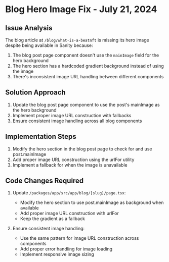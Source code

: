 # Blog Hero Image Fix - July 21, 2024

## Issue Analysis

The blog article at `/blog/what-is-a-beatnft` is missing its hero image despite being available in Sanity because:

1. The blog post page component doesn't use the `mainImage` field for the hero background
2. The hero section has a hardcoded gradient background instead of using the image
3. There's inconsistent image URL handling between different components

## Solution Approach

1. Update the blog post page component to use the post's mainImage as the hero background
2. Implement proper image URL construction with fallbacks
3. Ensure consistent image handling across all blog components

## Implementation Steps

1. Modify the hero section in the blog post page to check for and use post.mainImage
2. Add proper image URL construction using the urlFor utility
3. Implement a fallback for when the image is unavailable

## Code Changes Required

1. Update `/packages/app/src/app/blog/[slug]/page.tsx`:
   - Modify the hero section to use post.mainImage as background when available
   - Add proper image URL construction with urlFor
   - Keep the gradient as a fallback

2. Ensure consistent image handling:
   - Use the same pattern for image URL construction across components
   - Add proper error handling for image loading
   - Implement responsive image sizing